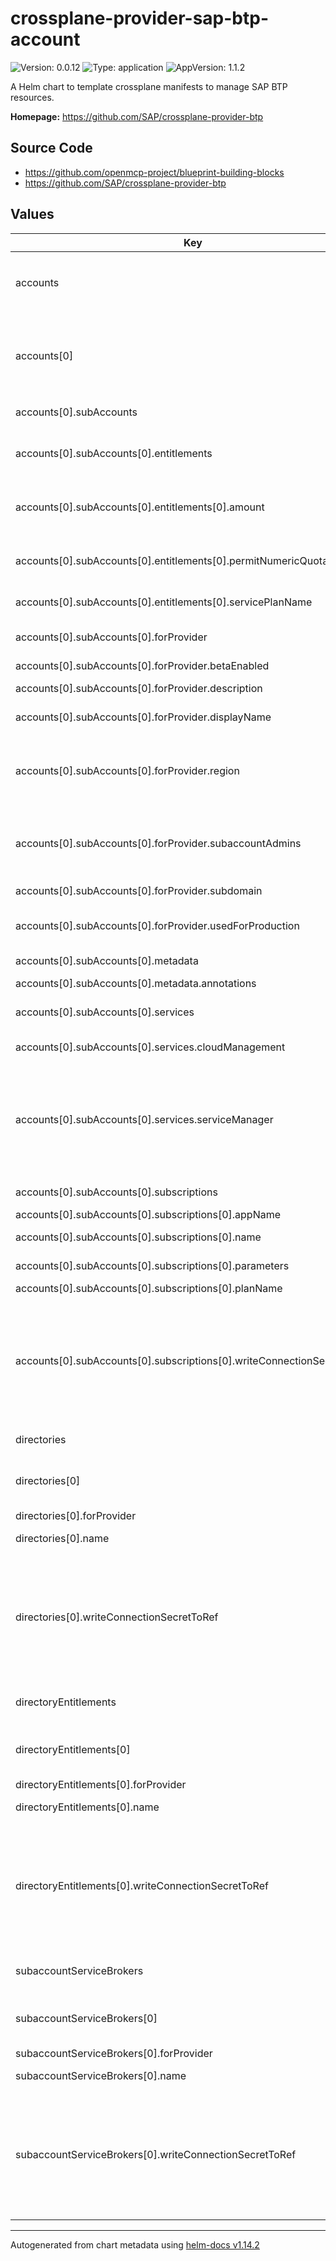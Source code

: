 

# crossplane-provider-sap-btp-account

![Version: 0.0.12](https://img.shields.io/badge/Version-0.0.12-informational?style=flat-square) ![Type: application](https://img.shields.io/badge/Type-application-informational?style=flat-square) ![AppVersion: 1.1.2](https://img.shields.io/badge/AppVersion-1.1.2-informational?style=flat-square)

A Helm chart to template crossplane manifests to manage SAP BTP resources.

**Homepage:** <https://github.com/SAP/crossplane-provider-btp>

## Source Code

* <https://github.com/openmcp-project/blueprint-building-blocks>
* <https://github.com/SAP/crossplane-provider-btp>

## Values

| Key | Type | Default | Description |
|-----|------|---------|-------------|
| accounts | list | {} | accounts contains information and configuration about a specifig [BTP Global Account](https://help.sap.com/docs/btp/sap-business-technology-platform/getting-global-account). :exclamation::exclamation: Managing BTP Global Accounts is NOT possible at the moment :exclamation::exclamation: |
| accounts[0] | object | `{"btpSapCrossplaneProviderConfigRefName":"","subAccounts":[{"entitlements":[{"amount":0,"name":"","permitNumericQuota":false,"serviceName":"","servicePlanName":""}],"forProvider":{"betaEnabled":null,"description":"","displayName":"","region":"eu01","subaccountAdmins":["your.name@sap.com"],"subdomain":"dev-eu01","usedForProduction":"NOT_USED_FOR_PRODUCTION"},"metadata":{"annotations":{"CloudManagement":{"crossplane.io/external-name":"..."},"ServiceManager":{"crossplane.io/external-name":"..."}}},"name":"","services":{"cloudManagement":false,"serviceManager":false},"subscriptions":[{"appName":"","name":"","parameters":[],"planName":"","writeConnectionSecretToRef":{"name":"","namespace":"ns1"}}]}]}` | btpSapCrossplaneProviderConfigRefName defines crossplane provider configuration reference name (identifier) of a [BTP Global Account](https://help.sap.com/docs/btp/sap-business-technology-platform/getting-global-account)! |
| accounts[0].subAccounts | list | {} | subAccounts contains information and configuration about [BTP Sub-Accounts](https://help.sap.com/docs/btp/sap-business-technology-platform/account-model#loio8d6e3a0fa4ab43e4a421d3ed08128afa). |
| accounts[0].subAccounts[0].entitlements | list | {} | entitlements defines [BTP Entitlements](https://help.sap.com/docs/btp/sap-business-technology-platform/entitlements-and-quotas) for this [BTP Sub-Account](https://help.sap.com/docs/btp/sap-business-technology-platform/account-model#loio8d6e3a0fa4ab43e4a421d3ed08128afa).  Learn more about managing BTP Entitlement with crossplane [here](https://doc.crds.dev/github.com/SAP/crossplane-provider-btp/account.btp.sap.crossplane.io/Entitlement/v1alpha1@v1.1.2). |
| accounts[0].subAccounts[0].entitlements[0].amount | int | `0` | Used when permitNumericQuota=true. Only set amount for multitenant applications and services that do not permit a numeric quota assignment! |
| accounts[0].subAccounts[0].entitlements[0].permitNumericQuota | bool | `false` | Setting a amount/quota is not supported by multitenant applications and by services that do not permit a numeric quota assignment. |
| accounts[0].subAccounts[0].entitlements[0].servicePlanName | string | `""` | servicePlanName defines Service Plan Name of this [BTP Entitlements](https://help.sap.com/docs/btp/sap-business-technology-platform/entitlements-and-quotas). |
| accounts[0].subAccounts[0].forProvider | object | [] | SubaccountParameters are the configurable fields of a Subaccount. [CRD Browser](https://doc.crds.dev/github.com/SAP/crossplane-provider-btp/account.btp.sap.crossplane.io/Subaccount/v1alpha1@v1.1.2?path=spec-forProvider) |
| accounts[0].subAccounts[0].forProvider.betaEnabled | string | `nil` | enable beta services and applications? |
| accounts[0].subAccounts[0].forProvider.description | string | `""` | description defines the description of the [BTP Sub-Account](https://help.sap.com/docs/btp/sap-business-technology-platform/account-model#loio8d6e3a0fa4ab43e4a421d3ed08128afa). |
| accounts[0].subAccounts[0].forProvider.displayName | string | `""` | defines the display name of the [BTP Sub-Accounts](https://help.sap.com/docs/btp/sap-business-technology-platform/account-model#loio8d6e3a0fa4ab43e4a421d3ed08128afa). |
| accounts[0].subAccounts[0].forProvider.region | string | `"eu01"` | [region](https://help.sap.com/docs/btp/sap-business-technology-platform/regions) contains the assigned region of this [BTP Sub-Account](https://help.sap.com/docs/btp/sap-business-technology-platform/account-model#loio8d6e3a0fa4ab43e4a421d3ed08128afa). Each region represents a geographical location (for example, Europe, US East) where applications, data, or services are hosted. Value without "cf-" prefix! e.g. "eu10-canary" |
| accounts[0].subAccounts[0].forProvider.subaccountAdmins | list | `["your.name@sap.com"]` | subaccountAdmins defines a list of Users (identified via Email Adress) with Admin Permission to this [BTP Sub-Account](https://help.sap.com/docs/btp/sap-business-technology-platform/account-model#loio8d6e3a0fa4ab43e4a421d3ed08128afa). Learn more about [BTP User and Member Management](https://help.sap.com/docs/btp/sap-business-technology-platform/user-and-member-management?locale=en-US). |
| accounts[0].subAccounts[0].forProvider.subdomain | string | `"dev-eu01"` | This value must be unique across all BTP subaccounts |
| accounts[0].subAccounts[0].forProvider.usedForProduction | string | `"NOT_USED_FOR_PRODUCTION"` | Available options: NOT_USED_FOR_PRODUCTION, USED_FOR_PRODUCTION, UNSET |
| accounts[0].subAccounts[0].metadata | object | [] | *optional* adding custom k8s metadata to manifests |
| accounts[0].subAccounts[0].metadata.annotations | object | [] | *optional* adding custom k8s [annotations](https://kubernetes.io/docs/concepts/overview/working-with-objects/annotations/) |
| accounts[0].subAccounts[0].services | object | [] | contains special [BTP Services](https://help.sap.com/docs/btp/sap-business-technology-platform/solutions-and-services?locale=en-US&q=Subscription#services) (e.g. BTP Service Manager) for this [BTP Sub-Account](https://help.sap.com/docs/btp/sap-business-technology-platform/account-model#loio8d6e3a0fa4ab43e4a421d3ed08128afa). |
| accounts[0].subAccounts[0].services.cloudManagement | bool | `false` | Enable/Disable (true/false) BTP Cloud Management Service. |
| accounts[0].subAccounts[0].services.serviceManager | bool | `false` | Enable/Disable (true/false) BTP Service Manager Subscription.    Please make sure the P/I/D users, used in the Secrets referenced in the `ProviderConfig` are part of your Subaccount's `subaccountAdmins``.    Note: updating subaccountAdmins on an existing Subaccount is not yet supported by the provider. We are aware of this issue. |
| accounts[0].subAccounts[0].subscriptions | list | {} | Define Subscriptions for this [BTP Sub-Account](https://help.sap.com/docs/btp/sap-business-technology-platform/account-model#loio8d6e3a0fa4ab43e4a421d3ed08128afa) to subscribe to [BTP Services](https://help.sap.com/docs/btp/sap-business-technology-platform/solutions-and-services?locale=en-US&q=Subscription#services). |
| accounts[0].subAccounts[0].subscriptions[0].appName | string | `""` | AppName of the app to subscribe to |
| accounts[0].subAccounts[0].subscriptions[0].name | string | `""` | Name of the Subscription resource - [CRD Browser](https://doc.crds.dev/github.com/SAP/crossplane-provider-btp/account.btp.sap.crossplane.io/Subscription/v1alpha1@v1.1.2). |
| accounts[0].subAccounts[0].subscriptions[0].parameters | list | `[]` | Parameters for the  plan to be subscribed - [Reference](https://doc.crds.dev/github.com/SAP/crossplane-provider-btp/account.btp.sap.crossplane.io/Subscription/v1alpha1@v1.2.1) |
| accounts[0].subAccounts[0].subscriptions[0].planName | string | `""` | PlanName to subscribe to  |
| accounts[0].subAccounts[0].subscriptions[0].writeConnectionSecretToRef | object | [] | *optional* - When a Crossplane Provider creates a managed resource it may generate resource-specific details, like usernames, passwords or connection details like an IP address.   Crossplane stores these details in a Kubernetes Secret object specified by the `writeConnectionSecretToRef` values. Learn more about Crossplane concept [Managed Resources Fields](https://docs.crossplane.io/latest/concepts/managed-resources/#writeconnectionsecrettoref)! |
| directories | list | object | `directories[].` orchestrate [`kind: Directory`](https://doc.crds.dev/github.com/SAP/crossplane-provider-btp/account.btp.sap.crossplane.io/Directory/v1alpha1@v1.1.2) of [BTP Accounts](https://help.sap.com/docs/btp/sap-business-technology-platform/account-model). |
| directories[0] | object | `{"btpSapCrossplaneProviderConfigRefName":"","forProvider":[],"name":"","writeConnectionSecretToRef":[]}` | btpSapCrossplaneProviderConfigRefName defines crossplane provider configuration reference name (identifier) of a [BTP Global Account](https://help.sap.com/docs/btp/sap-business-technology-platform/getting-global-account)! |
| directories[0].forProvider | list | `[]` | [forProvider](https://doc.crds.dev/github.com/SAP/crossplane-provider-btp/account.btp.sap.crossplane.io/Directory/v1alpha1@v1.1.2) CRD |
| directories[0].name | string | - | Name of the Directory resource - [CRD Browser](https://doc.crds.dev/github.com/SAP/crossplane-provider-btp/account.btp.sap.crossplane.io/Directory/v1alpha1@v1.1.2?path=metadata). |
| directories[0].writeConnectionSecretToRef | list | `[]` | *optional* - When a Crossplane Provider creates a managed resource it may generate resource-specific details, like usernames, passwords or connection details like an IP address.   Crossplane stores these details in a Kubernetes Secret object specified by the `writeConnectionSecretToRef` values. Learn more about Crossplane concept [Managed Resources Fields](https://docs.crossplane.io/latest/concepts/managed-resources/#writeconnectionsecrettoref)! |
| directoryEntitlements | list | object | `directoryEntitlements[].` orchestrate [`kind: DirectoryEntitlement`](https://doc.crds.dev/github.com/SAP/crossplane-provider-btp/account.btp.sap.crossplane.io/DirectoryEntitlement/v1alpha1@v1.1.2) of [BTP Accounts](https://help.sap.com/docs/btp/sap-business-technology-platform/account-model). |
| directoryEntitlements[0] | object | `{"btpSapCrossplaneProviderConfigRefName":"","forProvider":[],"name":"","writeConnectionSecretToRef":[]}` | btpSapCrossplaneProviderConfigRefName defines crossplane provider configuration reference name (identifier) of a [BTP Global Account](https://help.sap.com/docs/btp/sap-business-technology-platform/getting-global-account)! |
| directoryEntitlements[0].forProvider | list | `[]` | [forProvider](https://doc.crds.dev/github.com/SAP/crossplane-provider-btp/account.btp.sap.crossplane.io/DirectoryEntitlement/v1alpha1@v1.1.2) CRD |
| directoryEntitlements[0].name | string | - | Name of the DirectoryEntitlement resource - [CRD Browser](https://doc.crds.dev/github.com/SAP/crossplane-provider-btp/account.btp.sap.crossplane.io/DirectoryEntitlement/v1alpha1@v1.1.2?path=metadata). |
| directoryEntitlements[0].writeConnectionSecretToRef | list | `[]` | *optional* - When a Crossplane Provider creates a managed resource it may generate resource-specific details, like usernames, passwords or connection details like an IP address.   Crossplane stores these details in a Kubernetes Secret object specified by the `writeConnectionSecretToRef` values. Learn more about Crossplane concept [Managed Resources Fields](https://docs.crossplane.io/latest/concepts/managed-resources/#writeconnectionsecrettoref)! |
| subaccountServiceBrokers | list | object | `subaccountServiceBrokers[].` orchestrate [`kind: SubaccountServiceBroker`](https://doc.crds.dev/github.com/SAP/crossplane-provider-btp/account.btp.sap.crossplane.io/SubaccountServiceBroker/v1alpha1@v1.1.2) of [BTP Accounts](https://help.sap.com/docs/btp/sap-business-technology-platform/account-model). |
| subaccountServiceBrokers[0] | object | `{"btpSapCrossplaneProviderConfigRefName":"","forProvider":[],"name":"","writeConnectionSecretToRef":[]}` | btpSapCrossplaneProviderConfigRefName defines crossplane provider configuration reference name (identifier) of a [BTP Global Account](https://help.sap.com/docs/btp/sap-business-technology-platform/getting-global-account)! |
| subaccountServiceBrokers[0].forProvider | list | `[]` | [forProvider](https://doc.crds.dev/github.com/SAP/crossplane-provider-btp/account.btp.sap.crossplane.io/SubaccountServiceBroker/v1alpha1@v1.1.2) CRD |
| subaccountServiceBrokers[0].name | string | - | Name of the SubaccountServiceBroker resource - [CRD Browser](https://doc.crds.dev/github.com/SAP/crossplane-provider-btp/account.btp.sap.crossplane.io/SubaccountServiceBroker/v1alpha1@v1.1.2?path=metadata). |
| subaccountServiceBrokers[0].writeConnectionSecretToRef | list | `[]` | *optional* - When a Crossplane Provider creates a managed resource it may generate resource-specific details, like usernames, passwords or connection details like an IP address.   Crossplane stores these details in a Kubernetes Secret object specified by the `writeConnectionSecretToRef` values. Learn more about Crossplane concept [Managed Resources Fields](https://docs.crossplane.io/latest/concepts/managed-resources/#writeconnectionsecrettoref)! |

----------------------------------------------
Autogenerated from chart metadata using [helm-docs v1.14.2](https://github.com/norwoodj/helm-docs/releases/v1.14.2)